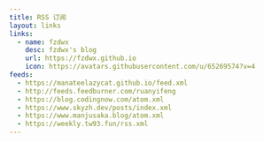 ```yaml
---
title: RSS 订阅
layout: links
links:
  - name: fzdwx
    desc: fzdwx's blog
    url: https://fzdwx.github.io
    icon: https://avatars.githubusercontent.com/u/65269574?v=4
feeds:
  - https://manateelazycat.github.io/feed.xml
  - http://feeds.feedburner.com/ruanyifeng
  - https://blog.codingnow.com/atom.xml
  - https://www.skyzh.dev/posts/index.xml
  - https://www.manjusaka.blog/atom.xml
  - https://weekly.tw93.fun/rss.xml
--- 
```

